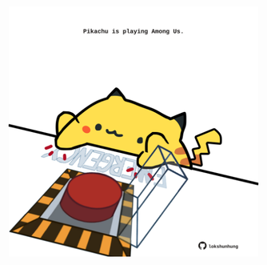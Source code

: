 <!-- built at 07/02/2025, 03:04:09 UTC -->
<p align="center">
  <img width="500" height="500" src="./ReadmeImage.svg">
</p>
